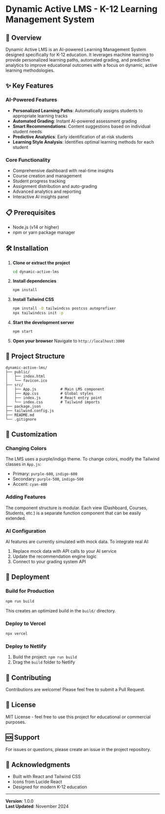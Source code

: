 # Dynamic Active LMS - K-12 Learning Management System

## 🚀 Overview
Dynamic Active LMS is an AI-powered Learning Management System designed specifically for K-12 education. It leverages machine learning to provide personalized learning paths, automated grading, and predictive analytics to improve educational outcomes with a focus on dynamic, active learning methodologies.

## ✨ Key Features

### AI-Powered Features
- **Personalized Learning Paths**: Automatically assigns students to appropriate learning tracks
- **Automated Grading**: Instant AI-powered assessment grading
- **Smart Recommendations**: Content suggestions based on individual student needs
- **Predictive Analytics**: Early identification of at-risk students
- **Learning Style Analysis**: Identifies optimal learning methods for each student

### Core Functionality
- Comprehensive dashboard with real-time insights
- Course creation and management
- Student progress tracking
- Assignment distribution and auto-grading
- Advanced analytics and reporting
- Interactive AI insights panel

## 📋 Prerequisites
- Node.js (v14 or higher)
- npm or yarn package manager

## 🛠️ Installation

1. **Clone or extract the project**
   ```bash
   cd dynamic-active-lms
   ```

2. **Install dependencies**
   ```bash
   npm install
   ```

3. **Install Tailwind CSS**
   ```bash
   npm install -D tailwindcss postcss autoprefixer
   npx tailwindcss init -p
   ```

4. **Start the development server**
   ```bash
   npm start
   ```

5. **Open your browser**
   Navigate to `http://localhost:3000`

## 📁 Project Structure
```
dynamic-active-lms/
├── public/
│   ├── index.html
│   └── favicon.ico
├── src/
│   ├── App.js           # Main LMS component
│   ├── App.css          # Global styles
│   ├── index.js         # React entry point
│   └── index.css        # Tailwind imports
├── package.json
├── tailwind.config.js
├── README.md
└── .gitignore
```

## 🎨 Customization

### Changing Colors
The LMS uses a purple/indigo theme. To change colors, modify the Tailwind classes in `App.js`:
- Primary: `purple-600`, `indigo-600`
- Secondary: `purple-500`, `indigo-500`
- Accent: `cyan-400`

### Adding Features
The component structure is modular. Each view (Dashboard, Courses, Students, etc.) is a separate function component that can be easily extended.

### AI Configuration
AI features are currently simulated with mock data. To integrate real AI:
1. Replace mock data with API calls to your AI service
2. Update the recommendation engine logic
3. Connect to your grading system API

## 🚀 Deployment

### Build for Production
```bash
npm run build
```
This creates an optimized build in the `build/` directory.

### Deploy to Vercel
```bash
npx vercel
```

### Deploy to Netlify
1. Build the project: `npm run build`
2. Drag the `build` folder to Netlify

## 🤝 Contributing
Contributions are welcome! Please feel free to submit a Pull Request.

## 📄 License
MIT License - feel free to use this project for educational or commercial purposes.

## 🆘 Support
For issues or questions, please create an issue in the project repository.

## 🙏 Acknowledgments
- Built with React and Tailwind CSS
- Icons from Lucide React
- Designed for modern K-12 education

---
**Version**: 1.0.0  
**Last Updated**: November 2024